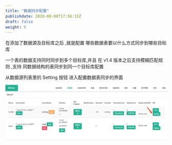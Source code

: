 ```yaml
---
title: "数据同步配置"
publishdate: 2020-08-08T17:56:15Z
draft: false
weight: 5
---
```


在添加了数据源及目标库之后 ,就是配置 哪些数据表要以什么方式同步到哪些目标库

一个表的数据支持同时同步到多个目标库,并且 在 v1.4 版本之后支持模糊匹配规则 ,支持 同数据结构的表同步到同一个目标库配置

从数据源列表里的 Setting 按钮 进入配置数据表同步的界面

![image](/images/syncData/syncData_1.jpg)

